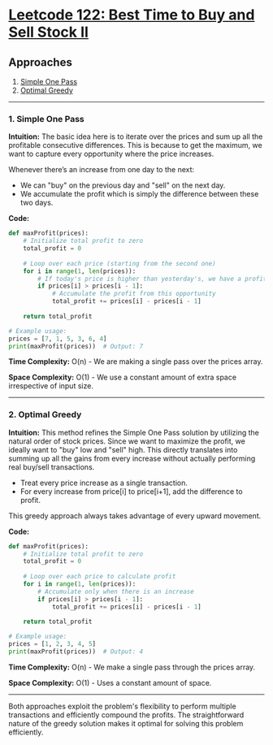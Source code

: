# [Leetcode 122: Best Time to Buy and Sell Stock II](https://leetcode.com/problems/best-time-to-buy-and-sell-stock-ii/)

## Approaches

1. [Simple One Pass](#simple-one-pass)
2. [Optimal Greedy](#optimal-greedy)

---

### 1. Simple One Pass

**Intuition:**
The basic idea here is to iterate over the prices and sum up all the profitable consecutive differences. This is because to get the maximum, we want to capture every opportunity where the price increases.

Whenever there’s an increase from one day to the next:
- We can "buy" on the previous day and "sell" on the next day.
- We accumulate the profit which is simply the difference between these two days.

**Code:**

```python
def maxProfit(prices):
    # Initialize total profit to zero
    total_profit = 0
    
    # Loop over each price (starting from the second one)
    for i in range(1, len(prices)):
        # If today's price is higher than yesterday's, we have a profit opportunity
        if prices[i] > prices[i - 1]:
            # Accumulate the profit from this opportunity
            total_profit += prices[i] - prices[i - 1]
    
    return total_profit

# Example usage:
prices = [7, 1, 5, 3, 6, 4]
print(maxProfit(prices))  # Output: 7
```

**Time Complexity:** O(n) - We are making a single pass over the prices array.

**Space Complexity:** O(1) - We use a constant amount of extra space irrespective of input size.

---

### 2. Optimal Greedy 

**Intuition:**
This method refines the Simple One Pass solution by utilizing the natural order of stock prices. Since we want to maximize the profit, we ideally want to "buy" low and "sell" high. This directly translates into summing up all the gains from every increase without actually performing real buy/sell transactions.

- Treat every price increase as a single transaction.
- For every increase from price[i] to price[i+1], add the difference to profit.

This greedy approach always takes advantage of every upward movement.

**Code:**

```python
def maxProfit(prices):
    # Initialize total profit to zero
    total_profit = 0
    
    # Loop over each price to calculate profit
    for i in range(1, len(prices)):
        # Accumulate only when there is an increase
        if prices[i] > prices[i - 1]:
            total_profit += prices[i] - prices[i - 1]
    
    return total_profit

# Example usage:
prices = [1, 2, 3, 4, 5]
print(maxProfit(prices))  # Output: 4
```

**Time Complexity:** O(n) - We make a single pass through the prices array.

**Space Complexity:** O(1) - Uses a constant amount of space.

---

Both approaches exploit the problem's flexibility to perform multiple transactions and efficiently compound the profits. The straightforward nature of the greedy solution makes it optimal for solving this problem efficiently.

